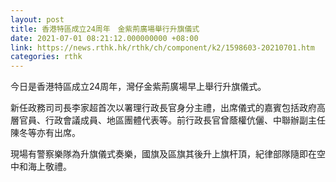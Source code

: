 ```yaml
---
layout: post
title: 香港特區成立24周年　金紫荊廣場舉行升旗儀式
date: 2021-07-01 08:21:12.000000000 +08:00
link: https://news.rthk.hk/rthk/ch/component/k2/1598603-20210701.htm
categories: rthk
---
```


今日是香港特區成立24周年，灣仔金紫荊廣場早上舉行升旗儀式。

新任政務司司長李家超首次以署理行政長官身分主禮，出席儀式的嘉賓包括政府高層官員、行政會議成員、地區團體代表等。前行政長官曾蔭權伉儷、中聯辦副主任陳冬等亦有出席。

現場有警察樂隊為升旗儀式奏樂，國旗及區旗其後升上旗杆頂，紀律部隊隨即在空中和海上敬禮。

